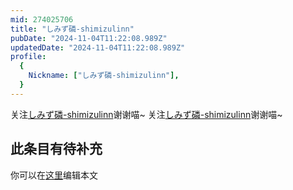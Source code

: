 ```yaml
---
mid: 274025706
title: "しみず磷-shimizulinn"
pubDate: "2024-11-04T11:22:08.989Z"
updatedDate: "2024-11-04T11:22:08.989Z"
profile:
  {
    Nickname: ["しみず磷-shimizulinn"],
  }
---
```


关注[しみず磷-shimizulinn](https://space.bilibili.com/274025706)谢谢喵~ 关注[しみず磷-shimizulinn](https://space.bilibili.com/274025706)谢谢喵~

## 此条目有待补充
你可以在[这里](https://github.com/Yuhanawa/VTuber.ICU-Content/edit/master/v/しみず磷-shimizulinn/index.md)编辑本文
